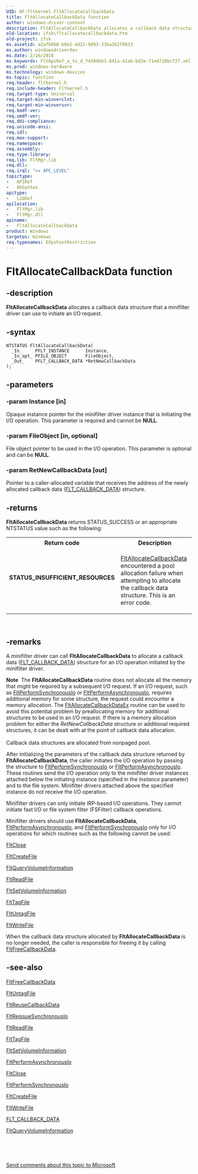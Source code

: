 ```yaml
---
UID: NF:fltkernel.FltAllocateCallbackData
title: FltAllocateCallbackData function
author: windows-driver-content
description: FltAllocateCallbackData allocates a callback data structure that a minifilter driver can use to initiate an I/O request.
old-location: ifsk\fltallocatecallbackdata.htm
old-project: ifsk
ms.assetid: a2afb8b8-b0e2-4d22-9d93-33ba2b2f8933
ms.author: windowsdriverdev
ms.date: 2/16/2018
ms.keywords: FltApiRef_a_to_d_74309bb1-841a-41a6-bd3e-71ed710bc727.xml, FltAllocateCallbackData, FltAllocateCallbackData routine [Installable File System Drivers], ifsk.fltallocatecallbackdata, fltkernel/FltAllocateCallbackData
ms.prod: windows-hardware
ms.technology: windows-devices
ms.topic: function
req.header: fltkernel.h
req.include-header: Fltkernel.h
req.target-type: Universal
req.target-min-winverclnt: 
req.target-min-winversvr: 
req.kmdf-ver: 
req.umdf-ver: 
req.ddi-compliance: 
req.unicode-ansi: 
req.idl: 
req.max-support: 
req.namespace: 
req.assembly: 
req.type-library: 
req.lib: FltMgr.lib
req.dll: 
req.irql: "<= APC_LEVEL"
topictype:
-	APIRef
-	kbSyntax
apitype:
-	LibDef
apilocation:
-	FltMgr.lib
-	FltMgr.dll
apiname:
-	FltAllocateCallbackData
product: Windows
targetos: Windows
req.typenames: EXpsFontRestriction
---
```


# FltAllocateCallbackData function


## -description


<b>FltAllocateCallbackData</b> allocates a callback data structure that a minifilter driver can use to initiate an I/O request. 


## -syntax


````
NTSTATUS FltAllocateCallbackData(
  _In_     PFLT_INSTANCE      Instance,
  _In_opt_ PFILE_OBJECT       FileObject,
  _Out_    PFLT_CALLBACK_DATA *RetNewCallbackData
);
````


## -parameters




### -param Instance [in]

Opaque instance pointer for the minifilter driver instance that is initiating the I/O operation. This parameter is required and cannot be <b>NULL</b>. 


### -param FileObject [in, optional]

File object pointer to be used in the I/O operation. This parameter is optional and can be <b>NULL</b>. 


### -param RetNewCallbackData [out]

Pointer to a caller-allocated variable that receives the address of the newly allocated callback data (<a href="..\fltkernel\ns-fltkernel-_flt_callback_data.md">FLT_CALLBACK_DATA</a>) structure. 


## -returns



<b>FltAllocateCallbackData</b> returns STATUS_SUCCESS or an appropriate NTSTATUS value such as the following: 

<table>
<tr>
<th>Return code</th>
<th>Description</th>
</tr>
<tr>
<td width="40%">
<dl>
<dt><b>STATUS_INSUFFICIENT_RESOURCES</b></dt>
</dl>
</td>
<td width="60%">

<a href="..\fltkernel\nf-fltkernel-fltallocatecallbackdata.md">FltAllocateCallbackData</a> encountered a pool allocation failure when attempting to allocate the callback data structure. This is an error code. 

</td>
</tr>
</table>
 




## -remarks



A minifilter driver can call <b>FltAllocateCallbackData</b> to allocate a callback data (<a href="..\fltkernel\ns-fltkernel-_flt_callback_data.md">FLT_CALLBACK_DATA</a>) structure for an I/O operation initiated by the minifilter driver. 

<div class="alert"><b>Note</b>  The <b>FltAllocateCallbackData</b> routine does not allocate all the memory that might be required by a subsequent I/O request. If an I/O request, such as <a href="..\fltkernel\nf-fltkernel-fltperformsynchronousio.md">FltPerformSynchronousIo</a> or <a href="..\fltkernel\nf-fltkernel-fltperformasynchronousio.md">FltPerformAsynchronousIo</a>, requires additional memory for some structure, the request could encounter a memory allocation. The <a href="..\fltkernel\nf-fltkernel-fltallocatecallbackdataex.md">FltAllocateCallbackDataEx</a> routine can be used to avoid this potential problem by preallocating memory for additional structures to be used in an I/O request. If there is a memory allocation problem for either the <i>RetNewCallbackData</i> structure or additional required structures, it can be dealt with at the point of callback data allocation.</div>
<div> </div>
Callback data structures are allocated from nonpaged pool. 

After initializing the parameters of the callback data structure returned by <b>FltAllocateCallbackData</b>, the caller initiates the I/O operation by passing the structure to <a href="..\fltkernel\nf-fltkernel-fltperformsynchronousio.md">FltPerformSynchronousIo</a> or <a href="..\fltkernel\nf-fltkernel-fltperformasynchronousio.md">FltPerformAsynchronousIo</a>. These routines send the I/O operation only to the minifilter driver instances attached below the initiating instance (specified in the <i>Instance</i> parameter) and to the file system. Minifilter drivers attached above the specified instance do not receive the I/O operation. 

Minifilter drivers can only initiate IRP-based I/O operations. They cannot initiate fast I/O or file system filter (FSFilter) callback operations. 

Minifilter drivers should use <b>FltAllocateCallbackData</b>, <a href="..\fltkernel\nf-fltkernel-fltperformasynchronousio.md">FltPerformAsynchronousIo</a>, and <a href="..\fltkernel\nf-fltkernel-fltperformsynchronousio.md">FltPerformSynchronousIo</a> only for I/O operations for which routines such as the following cannot be used: 


<a href="..\fltkernel\nf-fltkernel-fltclose.md">FltClose</a>



<a href="..\fltkernel\nf-fltkernel-fltcreatefile.md">FltCreateFile</a>



<a href="..\fltkernel\nf-fltkernel-fltqueryvolumeinformation.md">FltQueryVolumeInformation</a>



<a href="..\fltkernel\nf-fltkernel-fltreadfile.md">FltReadFile</a>



<a href="..\fltkernel\nf-fltkernel-fltsetvolumeinformation.md">FltSetVolumeInformation</a>



<a href="..\fltkernel\nf-fltkernel-flttagfile.md">FltTagFile</a>



<a href="..\fltkernel\nf-fltkernel-fltuntagfile.md">FltUntagFile</a>



<a href="..\fltkernel\nf-fltkernel-fltwritefile.md">FltWriteFile</a>


When the callback data structure allocated by <b>FltAllocateCallbackData</b> is no longer needed, the caller is responsible for freeing it by calling <a href="..\fltkernel\nf-fltkernel-fltfreecallbackdata.md">FltFreeCallbackData</a>. 




## -see-also

<a href="..\fltkernel\nf-fltkernel-fltfreecallbackdata.md">FltFreeCallbackData</a>



<a href="..\fltkernel\nf-fltkernel-fltuntagfile.md">FltUntagFile</a>



<a href="..\fltkernel\nf-fltkernel-fltreusecallbackdata.md">FltReuseCallbackData</a>



<a href="..\fltkernel\nf-fltkernel-fltreissuesynchronousio.md">FltReissueSynchronousIo</a>



<a href="..\fltkernel\nf-fltkernel-fltreadfile.md">FltReadFile</a>



<a href="..\fltkernel\nf-fltkernel-flttagfile.md">FltTagFile</a>



<a href="..\fltkernel\nf-fltkernel-fltsetvolumeinformation.md">FltSetVolumeInformation</a>



<a href="..\fltkernel\nf-fltkernel-fltperformasynchronousio.md">FltPerformAsynchronousIo</a>



<a href="..\fltkernel\nf-fltkernel-fltclose.md">FltClose</a>



<a href="..\fltkernel\nf-fltkernel-fltperformsynchronousio.md">FltPerformSynchronousIo</a>



<a href="..\fltkernel\nf-fltkernel-fltcreatefile.md">FltCreateFile</a>



<a href="..\fltkernel\nf-fltkernel-fltwritefile.md">FltWriteFile</a>



<a href="..\fltkernel\ns-fltkernel-_flt_callback_data.md">FLT_CALLBACK_DATA</a>



<a href="..\fltkernel\nf-fltkernel-fltqueryvolumeinformation.md">FltQueryVolumeInformation</a>



 

 

<a href="mailto:wsddocfb@microsoft.com?subject=Documentation%20feedback [ifsk\ifsk]:%20FltAllocateCallbackData routine%20 RELEASE:%20(2/16/2018)&amp;body=%0A%0APRIVACY STATEMENT%0A%0AWe use your feedback to improve the documentation. We don't use your email address for any other purpose, and we'll remove your email address from our system after the issue that you're reporting is fixed. While we're working to fix this issue, we might send you an email message to ask for more info. Later, we might also send you an email message to let you know that we've addressed your feedback.%0A%0AFor more info about Microsoft's privacy policy, see http://privacy.microsoft.com/en-us/default.aspx." title="Send comments about this topic to Microsoft">Send comments about this topic to Microsoft</a>

